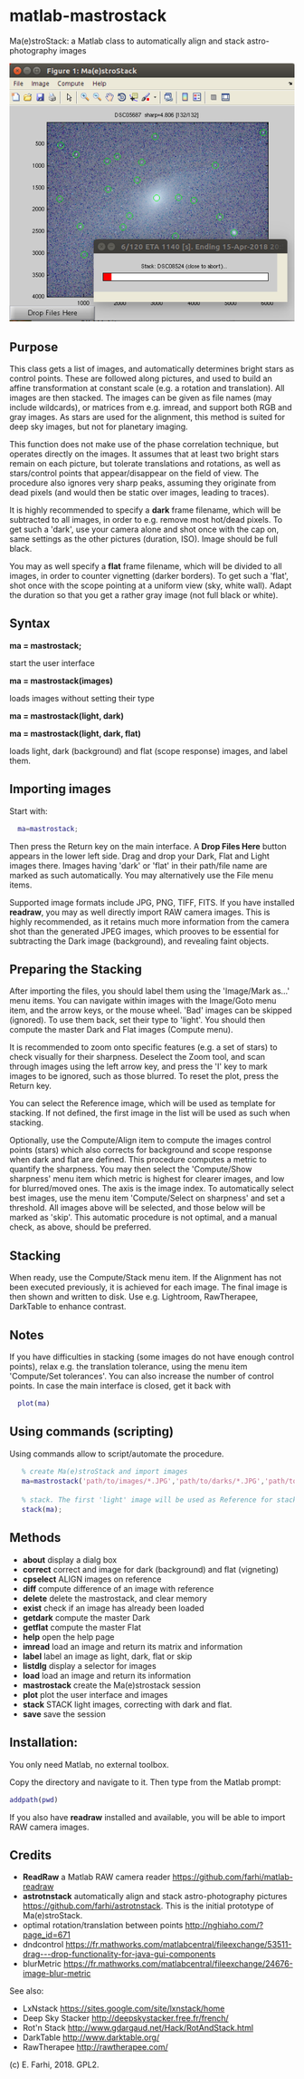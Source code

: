 # matlab-mastrostack
Ma(e)stroStack: a Matlab class to automatically align and stack astro-photography images
 
 ![Image of MastroStack](https://github.com/farhi/matlab-mastrostack/blob/master/doc/mastrostack.png)
 
 Purpose
 -------
 
   This class gets a list of images, and automatically determines bright stars as control points. These are followed along pictures, and used to build an affine transformation at constant scale (e.g. a rotation and translation). All images are then stacked. The images can be given as file names (may include wildcards), or matrices from e.g. imread, and support both RGB and gray images. As stars are used for the alignment, this method is suited for deep sky images, but not for planetary imaging.
   
   This function does not make use of the phase correlation technique, but operates directly on the images. It assumes that at least two bright stars remain on each picture, but tolerate translations and rotations, as well as stars/control points that appear/disappear on the field of view. The procedure also ignores very sharp peaks, assuming they originate from dead pixels (and would then be static over images, leading to traces).
   
   It is highly recommended to specify a **dark** frame filename, which will be subtracted to all images, in order to e.g. remove most hot/dead pixels. To get such a 'dark', use your camera alone and shot once with the cap on, same settings as the other pictures (duration, ISO). Image should be full black.

  You may as well specify a **flat** frame filename, which will be divided to all images, in order to counter vignetting (darker borders). To get such a 'flat', shot once with the scope pointing at a uniform view (sky, white wall). Adapt the duration so that you get a rather gray image (not full black or white).
 
 Syntax
 -----------
  
**ma = mastrostack;**

  start the user interface
  
**ma = mastrostack(images)**

  loads images without setting their type
  
**ma = mastrostack(light, dark)**

**ma = mastrostack(light, dark, flat)**

  loads light, dark (background) and flat (scope response) images, and label them.
      
 Importing images
 ----------------
  
  Start with:
  
  ```matlab
    ma=mastrostack;
  ```
   
   Then press the Return key on the main interface. A **Drop Files Here** button appears in the lower left side. Drag and drop your Dark, Flat and Light images there. Images having 'dark' or 'flat' in their path/file name are marked as such automatically. You may alternatively use the File menu items.
   
   Supported image formats include JPG, PNG, TIFF, FITS. 
   If you have installed **readraw**, you may as well directly import RAW camera images. This is highly recommended, as it retains much more information from the camera shot than the generated JPEG images, which prooves to be essential for subtracting the Dark image (background), and revealing faint objects.
   
 Preparing the Stacking
 ----------------------
    
   After importing the files, you should label them using the 'Image/Mark as...' menu items. You can navigate within images with the Image/Goto menu item, and the arrow keys, or the mouse wheel. 'Bad' images can be skipped (ignored). To use them back, set their type to 'light'. You should then compute the master Dark and Flat images (Compute menu).
 
   It is recommended to zoom onto specific features (e.g. a set of stars) to check visually for their sharpness. Deselect the Zoom tool, and scan through images using the left arrow key, and press the 'I' key to mark images to be ignored, such as those blurred. To reset the plot, press the Return key.
   
   You can select the Reference image, which will be used as template for stacking.
   If not defined, the first image in the list will be used as such when stacking.
   
   Optionally, use the Compute/Align item to compute the images control points (stars) which also corrects for background and scope response when dark and flat are defined. This procedure computes a metric to quantify the sharpness. You may then select the 'Compute/Show sharpness' menu item which metric is highest for clearer images, and low for blurred/moved ones. The axis is the image index. To automatically select best images, use the menu item 'Compute/Select on sharpness' and set a threshold. All images above will be selected, and those below will be marked as 'skip'. This automatic procedure is not optimal, and a manual check, as above, should be preferred.
   
 Stacking
 --------
 
   When ready, use the Compute/Stack menu item. If the Alignment has not been executed previously, it is achieved for each image. The final image is then shown and written to disk. Use e.g. Lightroom, RawTherapee, DarkTable to enhance contrast.
   
 Notes
 -----
 
   If you have difficulties in stacking (some images do not have enough control points), relax e.g. the translation tolerance, using the menu item 'Compute/Set tolerances'. You can also increase the number of control points.
   In case the main interface is closed, get it back with 
   
  ```matlab
    plot(ma)
  ```
 
 Using commands (scripting)
 --------------------------
 
  Using commands allow to script/automate the procedure.
 
 ```matlab
    % create Ma(e)stroStack and import images
    ma=mastrostack('path/to/images/*.JPG','path/to/darks/*.JPG','path/to/flats/*.JPG');
 
    % stack. The first 'light' image will be used as Reference for stacking
    stack(ma);
```
 
 Methods
 -------
 
  - **about**           display a dialg box
  - **correct**         correct and image for dark (background) and flat (vigneting)
  - **cpselect**        ALIGN images on reference
  - **diff**            compute difference of an image with reference
  - **delete**          delete the mastrostack, and clear memory
  - **exist**           check if an image has already been loaded
  - **getdark**         compute the master Dark
  - **getflat**         compute the master Flat
  - **help**            open the help page
  - **imread**          load an image and return its matrix and information
  - **label**           label an image as light, dark, flat or skip
  - **listdlg**         display a selector for images
  - **load**            load an image and return its information
  - **mastrostack**     create the Ma(e)strostack session
  - **plot**            plot the user interface and images
  - **stack**           STACK light images, correcting with dark and flat.
  - **save**            save the session
  
 Installation:
 -------------

  You only need Matlab, no external toolbox.
  
  Copy the directory and navigate to it. Then type from the Matlab prompt:

  ```matlab
  addpath(pwd)
  ```
  
  If you also have **readraw** installed and available, you will be able to import
  RAW camera images.
  
 Credits
 -------
  
  - **ReadRaw** a Matlab RAW camera reader <https://github.com/farhi/matlab-readraw>
  - **astrotnstack** automatically align and stack astro-photography pictures <https://github.com/farhi/astrotnstack>. This is the initial prototype of Ma(e)stroStack.
  - optimal rotation/translation between points <http://nghiaho.com/?page_id=671>
  - dndcontrol <https://fr.mathworks.com/matlabcentral/fileexchange/53511-drag---drop-functionality-for-java-gui-components>
  - blurMetric <https://fr.mathworks.com/matlabcentral/fileexchange/24676-image-blur-metric>

  See also:

  - LxNstack https://sites.google.com/site/lxnstack/home
  - Deep Sky Stacker http://deepskystacker.free.fr/french/
  - Rot'n Stack http://www.gdargaud.net/Hack/RotAndStack.html
  - DarkTable http://www.darktable.org/
  - RawTherapee http://rawtherapee.com/
  
  (c) E. Farhi, 2018. GPL2.
